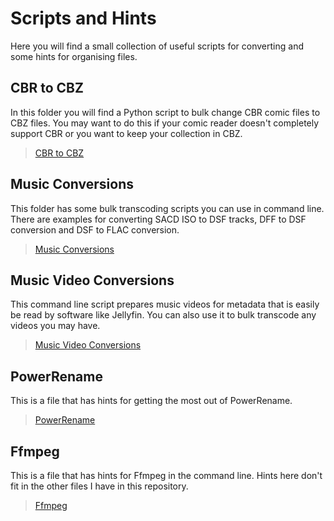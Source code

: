 # Scripts and Hints
Here you will find a small collection of useful scripts for converting and some hints for organising files.
## CBR to CBZ
In this folder you will find a Python script to bulk change CBR comic files to CBZ files. You may want to do this if your comic reader doesn't completely support CBR or you want to keep your collection in CBZ.

> [CBR to CBZ](CBR_to_CBZ/start.py)

## Music Conversions
This folder has some bulk transcoding scripts you can use in command line. There are examples for converting SACD ISO to DSF tracks, DFF to DSF conversion and DSF to FLAC conversion.

> [Music Conversions](Music_Conversions/Readme.md)

## Music Video Conversions
This command line script prepares music videos for metadata that is easily be read by software like Jellyfin. You can also use it to bulk transcode any videos you may have.

> [Music Video Conversions](Music_Video_Conversions/Readme.md)

## PowerRename
This is a file that has hints for getting the most out of PowerRename.

> [PowerRename](PowerRename.md)

## Ffmpeg
This is a file that has hints for Ffmpeg in the command line. Hints here don't fit in the other files I have in this repository.

> [Ffmpeg](Ffmpeg.md)
